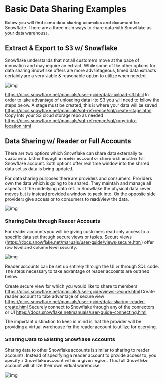 # Basic Data Sharing Examples
Below you will find some data sharing examples and document for Snowflake. There are a three main ways to share data with Snowflake as your data warehouse.

## Extract & Export to S3 w/ Snowflake
Snowflake understands that not all customers move at the pace of innovation and may require an extract. While some of the other options for data sharing Snowflake offers are more advantageous, timed data extracts certainly are a very viable & reasonable option to utilize when needed. 

![img](https://github.com/mariusndini/SQLQueryReports/blob/master/img/savefroms3.png)

https://docs.snowflake.net/manuals/user-guide/data-unload-s3.html
In order to take advantage of unloading data into S3 you will need to follow the steps below.
A stage must be created, this is where your data will be saved
https://docs.snowflake.net/manuals/sql-reference/sql/create-stage.html
Copy Into your S3 cloud storage repo as needed
https://docs.snowflake.net/manuals/sql-reference/sql/copy-into-location.html


## Data Sharing w/ Reader or Full Accounts
There are two options which Snowflake can share data externally to customers. Either through a reader account or share with another full Snowflake account. Both options offer real time window into the shared data set as data is being updated.

For data sharing purposes there are providers and consumers. Providers own the data which is going to be shared. They maintain and manage all aspects of the underlying data set. In Snowflake the physical data never moves but is instead provided a window to peek into. On the opposite side providers give access or to consumers to read/view the data.

![img](https://github.com/mariusndini/SQLQueryReports/blob/master/img/datashare.png)


### Sharing Data through Reader Accounts
For reader accounts you will be giving customers read only access to a specific data set through secure views or tables. Secure views (https://docs.snowflake.net/manuals/user-guide/views-secure.html) offer row level and column level security.

![img](https://github.com/mariusndini/SQLQueryReports/blob/master/img/readeracct.png)

Reader accounts can be set up entirely through the UI or through SQL code. The steps necessary to take advantage of reader accounts are outlined below.

Create secure view for which you would like to share to members
https://docs.snowflake.net/manuals/user-guide/views-secure.html
Create reader account to take advantage of secure view
https://docs.snowflake.net/manuals/user-guide/data-sharing-reader-create.html
Securely connect to Snowflake through any of the connectors or UI
https://docs.snowflake.net/manuals/user-guide-connecting.html

The important distinction to keep in mind is that the provider will be providing a virtual warehouse for the reader account to utilize for querying.


### Sharing Data to Existing Snowflake Accounts
Sharing data to other Snowflake accounts is similar to sharing to reader accounts. Instead of specifying a reader account to provide access to, you specify a Snowflake account within a given region. That full Snowflake account will utilize their own virtual warehouse. 

![img](https://github.com/mariusndini/SQLQueryReports/blob/master/img/sharefull2full.png)




















